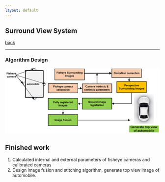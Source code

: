 ```yaml
---
layout: default
---
```


## Surround View System

[back](https://yiminghit.github.io/)


* * *

### Algorithm Design

![](https://github.com/yiminghit/yiminghit.github.com/blob/master/surrondview2.png)


## Finished work
1. Calculated internal and external parameters of fisheye cameras and calibrated cameras
2. Design image fusion and stitching algorithm, generate top view image of automobile.

